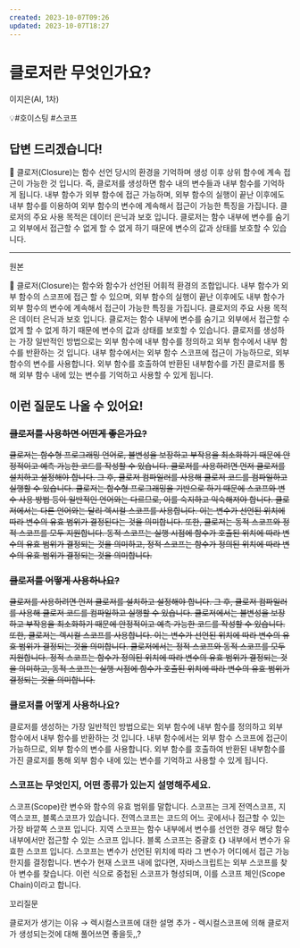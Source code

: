 ```yaml
---
created: 2023-10-07T09:26
updated: 2023-10-07T18:27
---
```

# 클로저란 무엇인가요?

이지은(AI, 1차)

💡#호이스팅 #스코프

## **답변 드리겠습니다!**

<aside>
📌 클로저(Closure)는 함수 선언 당시의 환경을 기억하며 생성 이후 상위 함수에 계속 접근이 가능한 것 입니다. 즉, 클로저를 생성하면 함수 내의 변수들과 내부 함수를 기억하게 됩니다. 내부 함수가 외부 함수에 접근 가능하며, 외부 함수의 실행이 끝난 이후에도 내부 함수를 이용하여 외부 함수의 변수에 계속해서 접근이 가능한 특징을 가집니다. 클로저의 주요 사용 목적은 데이터 은닉과 보호 입니다. 클로저는 함수 내부에 변수를 숨기고 외부에서 접근할 수 없게 할 수 없게 하기 때문에 변수의 값과 상태를 보호할 수 있습니다.

</aside>

---

원본

<aside>
📌 클로저(Closure)는 함수와 함수가 선언된 어휘적 환경의 조합입니다. 내부 함수가 외부 함수의 스코프에 접근 할 수 있으며, 외부 함수의 실행이 끝난 이후에도 내부 함수가 외부 함수의 변수에 계속해서 접근이 가능한 특징을 가집니다. 클로저의 주요 사용 목적은 데이터 은닉과 보호 입니다. 클로저는 함수 내부에 변수를 숨기고 외부에서 접근할 수 없게 할 수 없게 하기 때문에 변수의 값과 상태를 보호할 수 있습니다. 클로저를 생성하는 가장 일반적인 방법으로는 외부 함수에 내부 함수를 정의하고 외부 함수에서 내부 함수를 반환하는 것 입니다. 내부 함수에서는 외부 함수 스코프에 접근이 가능하므로, 외부 함수의 변수를 사용합니다. 외부 함수를 호출하여 반환된 내부함수를 가진 클로저를 통해 외부 함수 내에 있는 변수를 기억하고 사용할 수 있게 됩니다.

</aside>

## **이런 질문도 나올 수 있어요!**

### ~~클로저를 사용하면 어떤게 좋은가요?~~

~~클로저는 함수형 프로그래밍 언어로, 불변성을 보장하고 부작용을 최소화하기 때문에 안정적이고 예측 가능한 코드를 작성할 수 있습니다. 클로저를 사용하려면 먼저 클로저를 설치하고 설정해야 합니다. 그 후, 클로저 컴파일러를 사용해 클로저 코드를 컴파일하고 실행할 수 있습니다. 클로저는 함수형 프로그래밍을 기반으로 하기 때문에 스코프와 변수 사용 방법 등이 일반적인 언어와는 다르므로, 이를 숙지하고 익숙해져야 합니다. 클로저에서는 다른 언어와는 달리 렉시컬 스코프를 사용합니다. 이는 변수가 선언된 위치에 따라 변수의 유효 범위가 결정된다는 것을 의미합니다. 또한, 클로저는 동적 스코프와 정적 스코프를 모두 지원합니다. 동적 스코프는 실행 시점에 함수가 호출된 위치에 따라 변수의 유효 범위가 결정되는 것을 의미하고, 정적 스코프는 함수가 정의된 위치에 따라 변수의 유효 범위가 결정되는 것을 의미합니다.~~

### ~~클로저를 어떻게 사용하나요?~~

~~클로저를 사용하려면 먼저 클로저를 설치하고 설정해야 합니다. 그 후, 클로저 컴파일러를 사용해 클로저 코드를 컴파일하고 실행할 수 있습니다. 클로저에서는 불변성을 보장하고 부작용을 최소화하기 때문에 안정적이고 예측 가능한 코드를 작성할 수 있습니다. 또한, 클로저는 렉시컬 스코프를 사용합니다. 이는 변수가 선언된 위치에 따라 변수의 유효 범위가 결정되는 것을 의미합니다. 클로저에서는 정적 스코프와 동적 스코프를 모두 지원합니다. 정적 스코프는 함수가 정의된 위치에 따라 변수의 유효 범위가 결정되는 것을 의미하고, 동적 스코프는 실행 시점에 함수가 호출된 위치에 따라 변수의 유효 범위가 결정되는 것을 의미합니다.~~

### 클로저를 어떻게 사용하나요?

클로저를 생성하는 가장 일반적인 방법으로는 외부 함수에 내부 함수를 정의하고 외부 함수에서 내부 함수를 반환하는 것 입니다. 내부 함수에서는 외부 함수 스코프에 접근이 가능하므로, 외부 함수의 변수를 사용합니다. 외부 함수를 호출하여 반환된 내부함수를 가진 클로저를 통해 외부 함수 내에 있는 변수를 기억하고 사용할 수 있게 됩니다.

### 스코프는 무엇인지, 어떤 종류가 있는지 설명해주세요.

스코프(Scope)란 변수와 함수의 유효 범위를 말합니다. 스코프는 크게 전역스코프, 지역스코프, 블록스코프가 있습니다. 전역스코프는 코드의 어느 곳에서나 접근할 수 있는 가장 바깥쪽 스코프 입니다. 지역 스코프는 함수 내부에서 변수를 선언한 경우 해당 함수 내부에서만 접근할 수 있는 스코프 입니다. 블록 스코프는 중괄호 **`{}`** 내부에서 변수가 유효한 스코프 입니다. 스코프는 변수가 선언된 위치에 따라 그 변수가 어디에서 접근 가능한지를 결정합니다. 변수가 현재 스코프 내에 없다면, 자바스크립트는 외부 스코프를 찾아 변수를 찾습니다. 이런 식으로 중첩된 스코프가 형성되며, 이를 스코프 체인(Scope Chain)이라고 합니다.

꼬리질문

클로저가 생기는 이유 → 렉시컬스코프에 대한 설명 추가 - 렉시컬스코프에 의해 클로저가 생성되는것에 대해 풀어쓰면 좋을듯,,?
